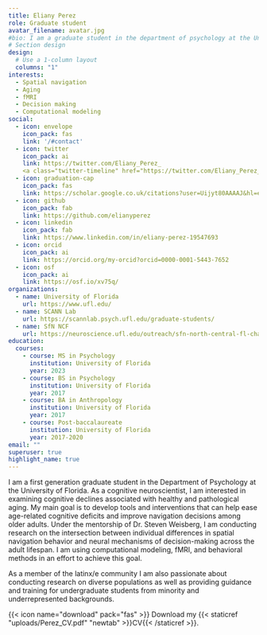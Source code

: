 ```yaml
---
title: Eliany Perez
role: Graduate student
avatar_filename: avatar.jpg
#bio: I am a graduate student in the department of psychology at the University of Florida working with Dr. Steven Weisberg.
# Section design
design:
  # Use a 1-column layout
  columns: "1"
interests:
  - Spatial navigation
  - Aging
  - fMRI
  - Decision making
  - Computational modeling
social:
  - icon: envelope
    icon_pack: fas
    link: '/#contact'
  - icon: twitter
    icon_pack: ai
    link: https://twitter.com/Eliany_Perez_
    <a class="twitter-timeline" href="https://twitter.com/Eliany_Perez_?ref_src=twsrc%5Etfw">Tweets by Eliany_Perez_</a> <script async src="https://platform.twitter.com/widgets.js" charset="utf-8"></script>
  - icon: graduation-cap
    icon_pack: fas
    link: https://scholar.google.co.uk/citations?user=Uijyt80AAAAJ&hl=en
  - icon: github
    icon_pack: fab
    link: https://github.com/elianyperez
  - icon: linkedin
    icon_pack: fab
    link: https://www.linkedin.com/in/eliany-perez-19547693
  - icon: orcid
    icon_pack: ai
    link: https://orcid.org/my-orcid?orcid=0000-0001-5443-7652
  - icon: osf
    icon_pack: ai
    link: https://osf.io/xv75q/
organizations:
  - name: University of Florida
    url: https://www.ufl.edu/
  - name: SCANN Lab
    url: https://scannlab.psych.ufl.edu/graduate-students/
  - name: SfN NCF
    url: https://neuroscience.ufl.edu/outreach/sfn-north-central-fl-chapter/
education:
  courses:
    - course: MS in Psychology
      institution: University of Florida
      year: 2023
    - course: BS in Psychology
      institution: University of Florida
      year: 2017
    - course: BA in Anthropology
      institution: University of Florida
      year: 2017
    - course: Post-baccalaureate
      institution: University of Florida
      year: 2017-2020
email: ""
superuser: true
highlight_name: true
---
```

I am a first generation graduate student in the Department of Psychology at the University of Florida. As a cognitive neuroscientist, I am interested in examining cognitive declines associated with healthy and pathological aging. My main goal is to develop tools and interventions that can  help ease age-related cognitive deficits and improve navigation decisions among older adults. Under the mentorship of Dr. Steven Weisberg, I am conducting research on the intersection between individual differences in spatial navigation behavior and neural mechanisms of decision-making across the adult lifespan. I am using computational modeling, fMRI, and behavioral methods in an effort to achieve this goal.

As a member of the latinx/e community I am also passionate about conducting research on diverse populations as well as providing guidance and training for undergraduate students from minority and underrepresented backgrounds.

{{< icon name="download" pack="fas" >}} Download my {{< staticref "uploads/Perez_CV.pdf" "newtab" >}}CV{{< /staticref >}}.
